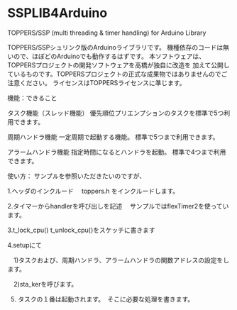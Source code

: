 # SSPLIB4Arduino
TOPPERS/SSP  (multi threading &amp; timer handling) for Arduino Library

TOPPERS/SSPシュリンク版のArduinoライブラリです。
機種依存のコードは無いので、ほぼどのArduinoでも動作するはずです。
本ソフトウェアは、TOPPERSプロジェクトの開発ソフトウェアを高橋が独自に改造を
加えて公開しているものです。TOPPERSプロジェクトの正式な成果物ではありませんのでご注意ください。
ライセンスはTOPPERSライセンスに準じます。

機能：できること

タスク機能（スレッド機能）
優先順位プリエンプションのタスクを標準で5つ利用できます。

周期ハンドラ機能
一定周期で起動する機能。
標準で5つまで利用できます。

アラームハンドラ機能
指定時間になるとハンドラを起動。
標準で4つまで利用できます。

使い方：
サンプルを参照いただきたいのですが、

1.ヘッダのインクルード
　toppers.h をインクルードします。

2.タイマーからhandlerを呼び出しを記述
　サンプルではflexTimer2を使っています。


3.t_lock_cpu() t_unlock_cpu()をスケッチに書きます

4.setupにて

　1)タスクおよび、周期ハンドラ、アラームハンドラの関数アドレスの設定をします。

　2)sta_kerを呼びます。


5. タスクの１番は起動されます。　そこに必要な処理を書きます。

